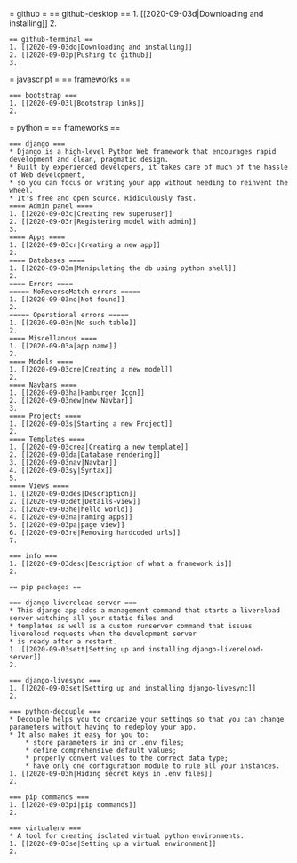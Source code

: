 
= github =
	== github-desktop ==
	1. [[2020-09-03d|Downloading and installing]]
	2. 

	== github-terminal ==
	1. [[2020-09-03do|Downloading and installing]]
	2. [[2020-09-03p|Pushing to github]]
	3. 

= javascript =
	== frameworks ==
	
	=== bootstrap ===
	1. [[2020-09-03l|Bootstrap links]]
	2. 

= python =
	== frameworks ==
	
	=== django ===
	* Django is a high-level Python Web framework that encourages rapid development and clean, pragmatic design. 
	* Built by experienced developers, it takes care of much of the hassle of Web development, 
	* so you can focus on writing your app without needing to reinvent the wheel. 
	* It's free and open source. Ridiculously fast.
	==== Admin panel ====
	1. [[2020-09-03c|Creating new superuser]]
	2. [[2020-09-03r|Registering model with admin]]
	3. 
	==== Apps ====
	1. [[2020-09-03cr|Creating a new app]]
	2. 
	==== Databases ====
	1. [[2020-09-03m|Manipulating the db using python shell]]	
	2. 
	==== Errors ====
	===== NoReverseMatch errors =====
	1. [[2020-09-03no|Not found]]
	2. 
	===== Operational errors =====
	1. [[2020-09-03n|No such table]]
	2. 
	==== Miscellanous ====
	1. [[2020-09-03a|app name]]
	2. 
	==== Models ====
	1. [[2020-09-03cre|Creating a new model]]
	2. 
	==== Navbars ====
	1. [[2020-09-03ha|Hamburger Icon]]
	2. [[2020-09-03new|new Navbar]]
	3. 
	==== Projects ====
	1. [[2020-09-03s|Starting a new Project]]
	2. 
	==== Templates ====
	1. [[2020-09-03crea|Creating a new template]]
	2. [[2020-09-03da|Database rendering]]
	3. [[2020-09-03nav|Navbar]]
	4. [[2020-09-03sy|Syntax]]
	5. 
	==== Views ====
	1. [[2020-09-03des|Description]]
	2. [[2020-09-03det|Details-view]]
	3. [[2020-09-03he|hello world]]
	4. [[2020-09-03na|naming apps]]
	5. [[2020-09-03pa|page view]]
	6. [[2020-09-03re|Removing hardcoded urls]]
	7. 
	
	=== info ===
	1. [[2020-09-03desc|Description of what a framework is]]
	2. 
	
	== pip packages ==
	
	=== django-livereload-server ===
	* This django app adds a management command that starts a livereload server watching all your static files and 
	* templates as well as a custom runserver command that issues livereload requests when the development server 
	* is ready after a restart.
	1. [[2020-09-03sett|Setting up and installing django-livereload-server]]	
	2. 
	
	=== django-livesync ===
	1. [[2020-09-03set|Setting up and installing django-livesync]]
	2. 
	
	=== python-decouple ===
	* Decouple helps you to organize your settings so that you can change parameters without having to redeploy your app.
	* It also makes it easy for you to:
		* store parameters in ini or .env files;
		* define comprehensive default values;
		* properly convert values to the correct data type;
		* have only one configuration module to rule all your instances.
	1. [[2020-09-03h|Hiding secret keys in .env files]]
	2. 

	=== pip commands ===
	1. [[2020-09-03pi|pip commands]]
	2. 
	
	=== virtualenv ===
	* A tool for creating isolated virtual python environments.
	1. [[2020-09-03se|Setting up a virtual environment]]
	2. 

